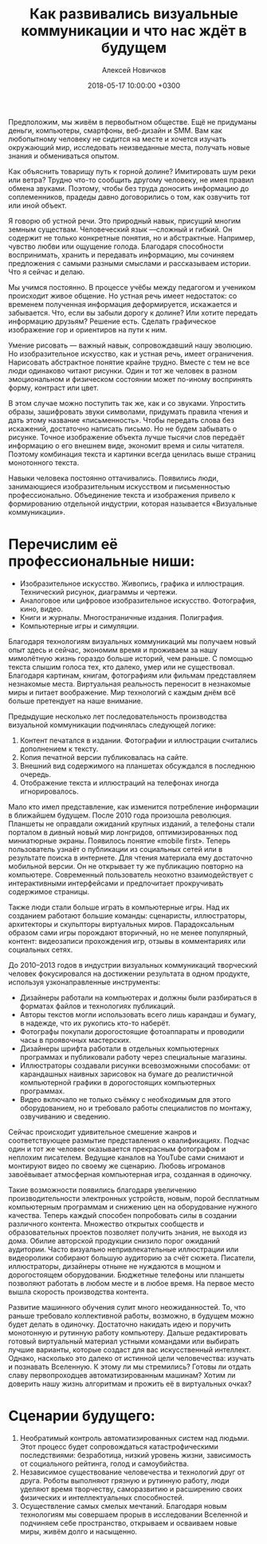 ﻿---
layout: post
title:  Как развивались визуальные коммуникации и что нас ждёт в будущем
date:   2018-05-17 10:00:00 +0300
categories: [text]
tags: [trend, tech, communication]
author: Алексей Новичков
---
Предположим, мы живём в первобытном обществе. Ещё не придуманы деньги, компьютеры, смартфоны, веб-дизайн и SMM. Вам как любопытному человеку не сидится на месте и хочется изучать окружающий мир, исследовать неизведанные места, получать новые знания и обмениваться опытом.

Как объяснить товарищу путь к горной долине? Имитировать шум реки или ветра? Трудно что-то сообщить другому человеку, не имея правил обмена звуками. Поэтому, чтобы без труда доносить информацию до соплеменников, прадеды давно договорились о том, как озвучить тот или иной объект.

Я говорю об устной речи. Это природный навык, присущий многим земным существам. Человеческий язык —сложный и гибкий. Он содержит не только конкретные понятия, но и абстрактные. Например, чувство любви или ощущение голода. Благодаря способности воспринимать, хранить и передавать информацию, мы сочиняем предложения с самыми разными смыслами и рассказываем истории. Что я сейчас и делаю.

Мы учимся постоянно. В процессе учёбы между педагогом и учеником происходит живое общение. Но устная речь имеет недостаток: со временем полученная информация деформируется, искажается и забывается. Что, если вы забыли дорогу к долине? Или хотите передать информацию друзьям? Решение есть. Сделать графическое изображение гор и ориентиров на пути к ним.

Умение рисовать — важный навык, сопровождавший нашу эволюцию. Но изобразительное искусство, как и устная речь, имеет ограничения. Нарисовать абстрактное понятие крайне трудно. Вместе с тем не все люди одинаково читают рисунки. Один и тот же человек в разном эмоциональном и физическом состоянии может по-иному воспринять форму, контраст или цвет.

В этом случае можно поступить так же, как и со звуками. Упростить образы, зашифровать звуки символами, придумать правила чтения и дать этому название «письменность». Чтобы передать слова без искажений, достаточно написать письмо. Но не будем забывать о рисунке. Точное изображение объекта лучше тысячи слов передаёт информацию о его внешнем виде, экономит время и силы читателя. Поэтому комбинация текста и картинки всегда ценилась выше страниц монотонного текста.

Навыки человека постоянно оттачивались. Появились люди, занимающиеся изобразительным искусством и письменностью профессионально. Объединение текста и изображения привело к формированию отдельной индустрии, которая называется «Визуальные коммуникации». 

# Перечислим её профессиональные ниши:

- Изобразительное искусство. Живопись, графика и иллюстрация. Технический рисунок, диаграммы и чертежи.
- Аналоговое или цифровое изобразительное искусство. Фотография, кино, видео.
- Книги и журналы. Многостраничные издания. Полиграфия.
- Компьютерные игры и симуляции.

Благодаря технологиям визуальных коммуникаций мы получаем новый опыт здесь и сейчас, экономим время и проживаем за нашу мимолётную жизнь гораздо больше историй, чем раньше. С помощью текста слышим голоса тех, кто далеко, умер или не существовал. Благодаря картинам, книгам, фотографиям или фильмам представляем незнакомые места. Виртуальная реальность переносит в незнакомые миры и питает воображение. Мир технологий с каждым днём всё больше претендует на наше внимание.

Предыдущие несколько лет последовательность производства визуальной коммуникации подчинялась следующей логике:

1. Контент печатался в издании. Фотографии и иллюстрации считались дополнением к тексту.
2. Копия печатной версии публиковалась на сайте. 
3. Внешний вид содержимого на планшетах обсуждался в последнюю очередь.
4. Отображение текста и иллюстраций на телефонах иногда игнорировалось.

Мало кто имел представление, как изменится потребление информации в ближайшем будущем. После 2010 года произошла революция. Планшеты не оправдали ожиданий крупных изданий, а телефоны стали порталом в дивный новый мир лонгридов, оптимизированных под миниатюрные экраны. Появилось понятие «mobile first». Теперь пользователь узнаёт о публикации из социальных сетей или в результате поиска в интернете. Для чтения материала ему достаточно мобильной версии. Он не открывает ту же публикацию повторно на компьютере. Современный пользователь неохотно взаимодействует с интерактивными интерфейсами и предпочитает прокручивать содержимое страницы.

Также люди стали больше играть в компьютерные игры. Над их созданием работают большие команды: сценаристы, иллюстраторы, архитекторы и скульпторы виртуальных миров. Парадоксальным образом сами игры порождают вторичный, но не менее популярный, контент: видеозаписи прохождения игр, отзывы в комментариях или социальных сетях.

До 2010–2013 годов в индустрии визуальных коммуникаций творческий человек фокусировался на достижении результата в одном продукте, используя узконаправленные инструменты:
- Дизайнеры работали на компьютерах и должны были разбираться в форматах файлов и технологиях публикаций.
- Авторы текстов могли использовать всего лишь карандаш и бумагу, в надежде, что их рукопись кто-то наберёт.
- Фотографы покупали дорогостоящие фотоаппараты и проводили часы в проявочных мастерских.
- Дизайнеры шрифта работали в отдельных компьютерных программах и публиковали работу через специальные магазины.
- Иллюстраторы создавали рисунки всевозможными способами: от карандашных наивных зарисовок на бумаге до реалистичной компьютерной графики в дорогостоящих компьютерных программах.
- Видео включало не только съёмку с необходимым для этого оборудованием, но и требовало работы специалистов по монтажу, озвучиванию и сведению.

Сейчас происходит удивительное смешение жанров и соответствующее размытие представления о квалификациях. Подчас один и тот же человек оказывается прекрасным фотографом и неплохим писателем. Ведущие каналов на YouTube сами снимают и монтируют видео по своему же сценарию. Любовь игроманов завоёвывает атмосферная компьютерная игра, созданная в одиночку.

Такие возможности появились благодаря увеличению производительности электронных устройств, новым, порой бесплатным компьютерным программам и снижению цен на оборудование нужного качества. Теперь каждый способен попробовать силы в создании различного контента. Множество открытых сообществ и образовательных проектов позволяет получить знания, не выходя из дома. Обилие авторской продукции снизило порог ожиданий аудитории. Часто визуально непривлекательные иллюстрации или видеоролики собирают большую аудиторию за счёт сюжета. Писатели, иллюстраторы, дизайнеры отныне не нуждаются в мощном и дорогостоящем оборудовании. Бюджетные телефоны или планшеты позволяют работать в любом месте и в любое время. На первое место вышла скорость производства контента.

Развитие машинного обучения сулит много неожиданностей. То, что раньше требовало коллективной работы, возможно, в будущем можно будет делать в одиночку. Достаточно накидать идею и поручить монотонную и рутинную работу компьютеру. Дальше редактировать готовый виртуальный материал устными командами или выбирать лучшие варианты, которые создаст для вас искусственный интеллект. Однако, насколько это далеко от истинной цели человечества: изучать и познавать Вселенную. К этому ли мы стремились? Готовы ли отдать славу первопроходцев автоматизированным машинам? Хотим ли доверить нашу жизнь алгоритмам и прожить её в виртуальных очках?

# Сценарии будущего:
1. Необратимый контроль автоматизированных систем над людьми. Этот процесс будет сопровождаться катастрофическими последствиями: безработица, низкий уровень жизни, зависимость от социального рейтинга, голод и самоубийства.
2. Независимое существование человечества и технологий друг от друга. Роботы выполняют грязную и рутинную работу, люди уделяют время творчеству, саморазвитию и расширению своих физических и интеллектуальных способностей.
3. Осуществление самых смелых мечтаний. Благодаря новым технологиям мы совершаем прорыв в исследовании Вселенной и подчиняем себе пространство, открываем и осваиваем новые миры, живём долго и насыщенно.
